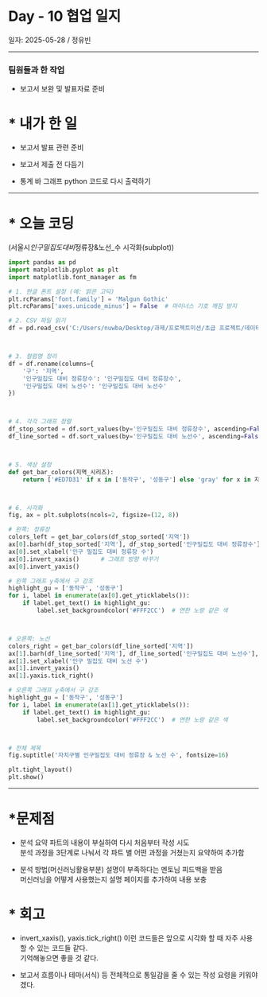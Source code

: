 # Day - 10 협업 일지

일자: 2025-05-28 / 정유빈

---

### 팀원들과 한 작업

- 보고서 보완 및 발표자료 준비

# \* 내가 한 일

- 보고서 발표 관련 준비

- 보고서 제출 전 다듬기

- 통계 바 그래프 python 코드로 다시 출력하기

---

# \* 오늘 코딩

(서울시*인구밀집도대비*정류장&노선\_수 시각화(subplot))

```python
import pandas as pd
import matplotlib.pyplot as plt
import matplotlib.font_manager as fm

# 1. 한글 폰트 설정 (예: 맑은 고딕)
plt.rcParams['font.family'] = 'Malgun Gothic'
plt.rcParams['axes.unicode_minus'] = False  # 마이너스 기호 깨짐 방지

# 2. CSV 파일 읽기
df = pd.read_csv('C:/Users/nuwba/Desktop/과제/프로젝트미션/초급 프로젝트/데이터 수집/01_인구밀도대비노선_정류장_분석(전처리).csv', encoding='utf-8-sig')



# 3. 컬럼명 정리
df = df.rename(columns={
    '구': '지역',
    '인구밀집도 대비 정류장수': '인구밀집도 대비 정류장수',
    '인구밀집도 대비 노선수': '인구밀집도 대비 노선수'
})



# 4. 각각 그래프 정렬
df_stop_sorted = df.sort_values(by='인구밀집도 대비 정류장수', ascending=False)
df_line_sorted = df.sort_values(by='인구밀집도 대비 노선수', ascending=False)



# 5. 색상 설정
def get_bar_colors(지역_시리즈):
    return ['#ED7D31' if x in ['동작구', '성동구'] else 'gray' for x in 지역_시리즈]



# 6. 시각화
fig, ax = plt.subplots(ncols=2, figsize=(12, 8))

# 왼쪽: 정류장
colors_left = get_bar_colors(df_stop_sorted['지역'])
ax[0].barh(df_stop_sorted['지역'], df_stop_sorted['인구밀집도 대비 정류장수'], color=colors_left)
ax[0].set_xlabel('인구 밀집도 대비 정류장 수')
ax[0].invert_xaxis()      # 그래프 방향 바꾸기
ax[0].invert_yaxis()

# 왼쪽 그래프 y축에서 구 강조
highlight_gu = ['동작구', '성동구']
for i, label in enumerate(ax[0].get_yticklabels()):
    if label.get_text() in highlight_gu:
        label.set_backgroundcolor('#FFF2CC')  # 연한 노랑 같은 색



# 오른쪽: 노선
colors_right = get_bar_colors(df_line_sorted['지역'])
ax[1].barh(df_line_sorted['지역'], df_line_sorted['인구밀집도 대비 노선수'], color=colors_right)
ax[1].set_xlabel('인구 밀집도 대비 노선 수')
ax[1].invert_yaxis()
ax[1].yaxis.tick_right()

# 오른쪽 그래프 y축에서 구 강조
highlight_gu = ['동작구', '성동구']
for i, label in enumerate(ax[1].get_yticklabels()):
    if label.get_text() in highlight_gu:
        label.set_backgroundcolor('#FFF2CC')  # 연한 노랑 같은 색



# 전체 제목
fig.suptitle('자치구별 인구밀집도 대비 정류장 & 노선 수', fontsize=16)

plt.tight_layout()
plt.show()
```

---

# \*문제점

- 분석 요약 파트의 내용이 부실하여 다시 처음부터 작성 시도  
  분석 과정을 3단계로 나눠서 각 파트 별 어떤 과정을 거쳤는지 요약하여 추가함

- 분석 방법(머신러닝활용부분) 설명이 부족하다는 멘토님 피드백을 받음  
  머신러닝을 어떻게 사용했는지 설명 페이지를 추가하여 내용 보충

# \* 회고

- invert_xaxis(), yaxis.tick_right() 이런 코드들은 앞으로 시각화 할 때 자주 사용할 수 있는 코드들 같다.  
  기억해놓으면 좋을 것 같다.

- 보고서 흐름이나 테마(서식) 등 전체적으로 통일감을 줄 수 있는 작성 요령을 키워야겠다.
